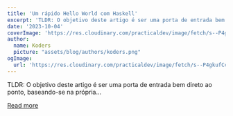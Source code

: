 ```yaml
---
title: 'Um rápido Hello World com Haskell'
excerpt: 'TLDR: O objetivo deste artigo é ser uma porta de entrada bem direto ao ponto, baseando-se na própria...'
date: '2023-10-04'
coverImage: 'https://res.cloudinary.com/practicaldev/image/fetch/s--P4gkufCc--/c_imagga_scale,f_auto,fl_progressive,h_420,q_auto,w_1000/https://dev-to-uploads.s3.amazonaws.com/uploads/articles/pbqmd90qdsnfr3oi5esh.jpg'
author:
  name: Koders
  picture: "assets/blog/authors/koders.png"
ogImage:
  url: 'https://res.cloudinary.com/practicaldev/image/fetch/s--P4gkufCc--/c_imagga_scale,f_auto,fl_progressive,h_420,q_auto,w_1000/https://dev-to-uploads.s3.amazonaws.com/uploads/articles/pbqmd90qdsnfr3oi5esh.jpg'
---
```


TLDR: O objetivo deste artigo é ser uma porta de entrada bem direto ao ponto, baseando-se na própria...

[Read more](https://dev.to/clerijr/um-rapido-hello-world-com-haskell-h39)
